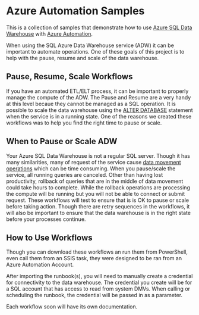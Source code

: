 # Azure Automation Samples

This is a collection of samples that demonstrate how to use [Azure SQL Data Warehouse](https://aka.ms/sqldw) with [Azure Automation](https://azure.microsoft.com/services/automation).

When using the SQL Azure Data Warehouse service (ADW) it can be important to automate operations. One of these goals of this project is to help with the pause, resume and scale of the data warehouse.

## Pause, Resume, Scale Workflows

If you have an automated ETL/ELT process, it can be important to properly manage the compute of the ADW. The Pause and Resume are a very handy at this level becaue they cannot be managed as a SQL operation. It is possible to scale the data warehouse using the [ALTER DATABASE](https://docs.microsoft.com/en-us/sql/t-sql/statements/alter-database-azure-sql-data-warehouse) statement when the service is in a running state. One of the reasons we created these workflows was to help you find the right time to pause or scale.

## When to Pause or Scale ADW

Your Azure SQL Data Warehouse is not a regular SQL server. Though it has many similarities, many of request of the service cause [data movement operations](https://docs.microsoft.com/en-us/azure/sql-data-warehouse/sql-data-warehouse-tables-distribute#understanding-data-movement) which can be time consuming. When you pause/scale the service, all running queries are canceled. Other than having lost productivity, rollback of queries that are in the middle of data movement could take hours to complete. While the rollback operations are processing the compute will be running but you will not be able to connect or submit request. These workflows will test to ensure that is is OK to pause or scale before taking action. Though there are retry sequences in the workflows, it will also be important to ensure that the data warehouse is in the right state before your processes continue.

## How to Use Workflows

Though you can download these workflows an run them from PowerShell, even call them from an SSIS task, they were designed to be ran from an Azure Automation Account.

After importing the runbook(s), you will need to manually create a credential for connectivity to the data warehouse. The credential you create will be for a SQL account that has access to read from system DMVs. When calling or scheduling the runbook, the credential will be passed in as a parameter.

Each workflow soon will have its own documentation.